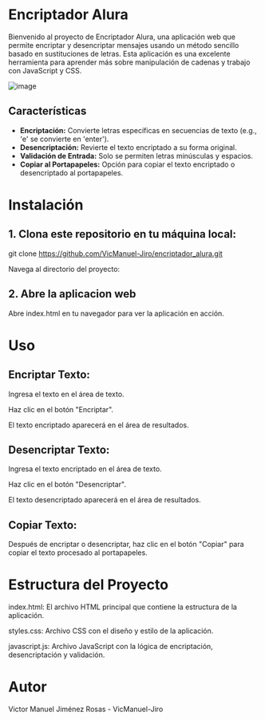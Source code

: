 # Encriptador Alura

Bienvenido al proyecto de Encriptador Alura, una aplicación web que permite encriptar y desencriptar mensajes usando un método sencillo basado en sustituciones de letras. Esta aplicación es una excelente herramienta para aprender más sobre manipulación de cadenas y trabajo con JavaScript y CSS.

![image](https://github.com/user-attachments/assets/6f248803-7c5b-45b5-b4fa-59b646312b66)


## Características

- **Encriptación:** Convierte letras específicas en secuencias de texto (e.g., 'e' se convierte en 'enter').
- **Desencriptación:** Revierte el texto encriptado a su forma original.
- **Validación de Entrada:** Solo se permiten letras minúsculas y espacios.
- **Copiar al Portapapeles:** Opción para copiar el texto encriptado o desencriptado al portapapeles.

# Instalación

## 1. Clona este repositorio en tu máquina local:
   
   git clone https://github.com/VicManuel-Jiro/encriptador_alura.git
   
   Navega al directorio del proyecto:

## 2. Abre la aplicacion web

Abre index.html en tu navegador para ver la aplicación en acción.

# Uso

## Encriptar Texto:

Ingresa el texto en el área de texto.

Haz clic en el botón "Encriptar".

El texto encriptado aparecerá en el área de resultados.

## Desencriptar Texto:

Ingresa el texto encriptado en el área de texto.

Haz clic en el botón "Desencriptar".

El texto desencriptado aparecerá en el área de resultados.

## Copiar Texto:

Después de encriptar o desencriptar, haz clic en el botón "Copiar" para copiar el texto procesado al portapapeles.

# Estructura del Proyecto

index.html: El archivo HTML principal que contiene la estructura de la aplicación.

styles.css: Archivo CSS con el diseño y estilo de la aplicación.

javascript.js: Archivo JavaScript con la lógica de encriptación, desencriptación y validación.

# Autor
Victor Manuel Jiménez Rosas - VicManuel-Jiro
